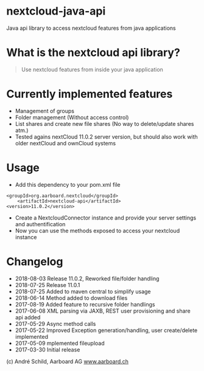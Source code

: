 # nextcloud-java-api
Java api library to access nextcloud features from java applications

# What is the nextcloud api library?
> Use nextcloud features from inside your java application

# Currently implemented features
- Management of groups
- Folder management (Without access control)
- List shares and create new file shares (No way to delete/update shares atm.)
- Tested agains nextCloud 11.0.2 server version, but should also work with older nextCloud and ownCloud systems

# Usage
- Add this dependency to your pom.xml file
```
<groupId>org.aarboard.nextcloud</groupId>
    <artifactId>nextcloud-api</artifactId>
<version>11.0.2</version>
```

- Create a NextcloudConnector instance and provide your server settings and authentification
- Now you can use the methods exposed to access your nextcloud instance

# Changelog
- 2018-08-03 Release 11.0.2, Reworked file/folder handling
- 2018-07-25 Release 11.0.1
- 2018-07-25 Added to maven central to simplify usage
- 2018-06-14 Method added to download files
- 2017-08-19 Added feature to recursive folder handlings
- 2017-06-08 XML parsing via JAXB, REST user provisioning and share api added
- 2017-05-29 Async method calls
- 2017-05-22 Improved Exception generation/handling, user create/delete implemented
- 2017-05-09 mplemented fileupload
- 2017-03-30 Initial release

(c) André Schild, Aarboard AG www.aarboard.ch
